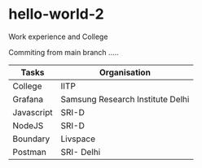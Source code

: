 # hello-world-2
Work experience and College


Commiting from main branch .....

| Tasks | Organisation |
| ------ | ------|
| College | IITP |
| Grafana | Samsung Research Institute Delhi |
| Javascript | SRI-D |
| NodeJS | SRI-D |
| Boundary | Livspace |
| Postman | SRI- Delhi | 
